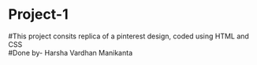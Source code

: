 # Project-1<br>
#This project consits replica of a pinterest design, coded using HTML and CSS <br>
#Done by- Harsha Vardhan Manikanta
